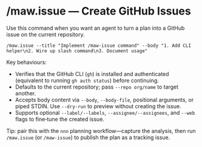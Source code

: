 # /maw.issue — Create GitHub Issues

Use this command when you want an agent to turn a plan into a GitHub issue on
the current repository.

```
/maw.issue --title "Implement /maw-issue command" --body "1. Add CLI helper\n2. Wire up slash command\n3. Document usage"
```

Key behaviours:

- Verifies that the GitHub CLI (`gh`) is installed and authenticated (equivalent
  to running `gh auth status`) before continuing.
- Defaults to the current repository; pass `--repo org/name` to target another.
- Accepts body content via `--body`, `--body-file`, positional arguments, or
  piped STDIN. Use `--dry-run` to preview without creating the issue.
- Supports optional `--label/--labels`, `--assignee/--assignees`, and `--web`
  flags to fine‑tune the created issue.

Tip: pair this with the `nnn` planning workflow—capture the analysis, then run
`/maw.issue` (or `/maw-issue`) to publish the plan as a tracking issue.
